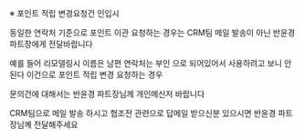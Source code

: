 ※ 포인트 적립 변경요청건 인입시

동일한 연락처 기준으로 포인트 이관 요청하는 경우는 CRM팀 메일 발송이 아닌 반윤경파트장에게 전달바랍니다

예를 들어 리모델링시 이름은 남편 연락처는 부인 으로 되어있어서 사용하려고 보니 안된다 이건으로 포인트 적립 변경 요청하는 경우

문의건에 대해서는 반윤경 파트장님께 개인메신저 바랍니다

CRM팀으로 메일 발송 하시고 협조전 관련으로 답메일 받으신분 있으시면 반윤경 파트장님꼐 전달해주세요